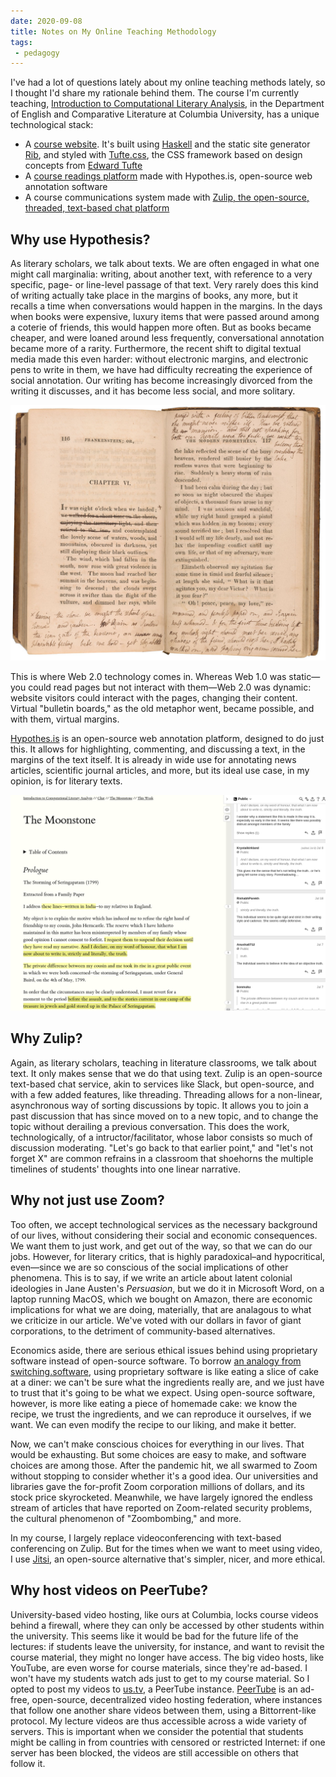 ```yaml
---
date: 2020-09-08
title: Notes on My Online Teaching Methodology
tags: 
 - pedagogy
---
```


I've had a lot of questions lately about my online teaching methods lately, so I thought I'd share my rationale behind them. The course I'm currently teaching, [Introduction to Computational Literary Analysis](http://icla2020b.jonreeve.com), in the Department of English and Comparative Literature at Columbia University, has a unique technological stack: 

 - A [course website](http://icla2020b.jonreeve). It's built using [Haskell](https://www.haskell.org/) and the static site generator [Rib](https://rib.srid.ca/), and styled with [Tufte.css](https://edwardtufte.github.io/tufte-css/), the CSS framework based on design concepts from [Edward Tufte](https://en.wikipedia.org/wiki/Edward_Tufte)
 - A [course readings platform](https://icla2020.jonreeve.com/texts/moonstone.html) made with Hypothes.is, open-source web annotation software
 - A course communications system made with [Zulip, the open-source, threaded, text-based chat platform](https://zulipchat.com/)

## Why use Hypothesis? 

As literary scholars, we talk about texts. We are often engaged in what one might call marginalia: writing, about another text, with reference to a very specific, page- or line-level passage of that text. Very rarely does this kind of writing actually take place in the margins of books, any more, but it recalls a time when conversations would happen in the margins. In the days when books were expensive, luxury items that were passed around among a coterie of friends, this would happen more often. But as books became cheaper, and were loaned around less frequently, conversational annotation became more of a rarity. Furthermore, the recent shift to digital textual media made this even harder: without electronic margins, and electronic pens to write in them, we have had difficulty recreating the experience of social annotation. Our writing has become increasingly divorced from the writing it discusses, and it has become less social, and more solitary. 

![Mary Shelley's Annotated _Frankenstein_, via the Morgan Library](/images/teaching-online/frankenstein.jpg)

This is where Web 2.0 technology comes in. Whereas Web 1.0 was static—you could read pages but not interact with them—Web 2.0 was dynamic: website visitors could interact with the pages, changing their content. Virtual "bulletin boards," as the old metaphor went, became possible, and with them, virtual margins.

[Hypothes.is](https://web.hypothes.is/) is an open-source web annotation platform, designed to do just this. It allows for highlighting, commenting, and discussing a text, in the margins of the text itself. It is already in wide use for annotating news articles, scientific journal articles, and more, but its ideal use case, in my opinion, is for literary texts. 

![Hypothes.is-annotated edition of *The Moonstone*, one of our course texts.](/images/teaching-online/hypothesis.png)

## Why Zulip? 

Again, as literary scholars, teaching in literature classrooms, we talk about text. It only makes sense that we do that using text. Zulip is an open-source text-based chat service, akin to services like Slack, but open-source, and with a few added features, like threading. Threading allows for a non-linear, asynchronous way of sorting discussions by topic. It allows you to join a past discussion that has since moved on to a new topic, and to change the topic without derailing a previous conversation. This does the work, technologically, of a intructor/facilitator, whose labor consists so much of discussion moderating. "Let's go back to that earlier point," and "let's not forget X" are common refrains in a classroom that shoehorns the multiple timelines of students' thoughts into one linear narrative. 

## Why not just use Zoom? 

Too often, we accept technological services as the necessary background of our lives, without considering their social and economic consequences. We want them to just work, and get out of the way, so that we can do our jobs. However, for literary critics, that is highly paradoxical–and hypocritical, even—since we are so conscious of the social implications of other phenomena. This is to say, if we write an article about latent colonial ideologies in Jane Austen's _Persuasion_, but we do it in Microsoft Word, on a laptop running MacOS, which we bought on Amazon, there are economic implications for what we are doing, materially, that are analagous to what we criticize in our article. We've voted with our dollars in favor of giant corporations, to the detriment of community-based alternatives. 

Economics aside, there are serious ethical issues behind using proprietary software instead of open-source software. To borrow [an analogy from switching.software](https://switching.software/articles/free-libre-open-software/), using proprietary software is like eating a slice of cake at a diner: we can't be sure what the ingredients really are, and we just have to trust that it's going to be what we expect. Using open-source software, however, is more like eating a piece of homemade cake: we know the recipe, we trust the ingredients, and we can reproduce it ourselves, if we want. We can even modify the recipe to our liking, and make it better. 

Now, we can't make conscious choices for everything in our lives. That would be exhausting. But some choices are easy to make, and software choices are among those. After the pandemic hit, we all swarmed to Zoom without stopping to consider whether it's a good idea. Our universities and libraries gave the for-profit Zoom corporation millions of dollars, and its stock price skyrocketed. Meanwhile, we have largely ignored the endless stream of articles that have reported on Zoom-related security problems, the cultural phenomenon of "Zoombombing," and more. 

In my course, I largely replace videoconferencing with text-based conferencing on Zulip. But for the times when we want to meet using video, I use [Jitsi](https://meet.jit.si), an open-source alternative that's simpler, nicer, and more ethical.

## Why host videos on PeerTube? 

University-based video hosting, like ours at Columbia, locks course videos behind a firewall, where they can only be accessed by other students within the university. This seems like it would be bad for the future life of the lectures: if students leave the university, for instance, and want to revisit the course material, they might no longer have access. The big video hosts, like YouTube, are even worse for course materials, since they're ad-based. I won't have my students watch ads just to get to my course material. So I opted to post my videos to [us.tv](https://us.tv), a PeerTube instance. [PeerTube](https://joinpeertube.org/) is an ad-free, open-source, decentralized video hosting federation, where instances that follow one another share videos between them, using a Bittorrent-like protocol. My lecture videos are thus accessible across a wide variety of servers. This is important when we consider the potential that students might be calling in from countries with censored or restricted Internet: if one server has been blocked, the videos are still accessible on others that follow it.
